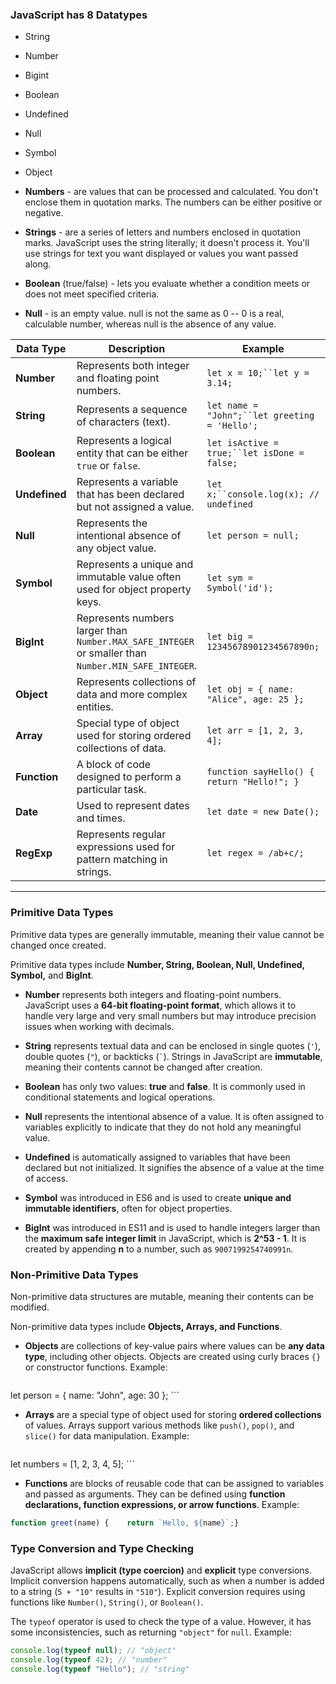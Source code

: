 ### JavaScript has 8 Datatypes

- String  
- Number  
- Bigint  
- Boolean  
- Undefined  
- Null  
- Symbol  
- Object


- **Numbers** - are values that can be processed and calculated. You don't enclose them in quotation marks. The numbers can be either positive or negative.

- **Strings** - are a series of letters and numbers enclosed in quotation marks. JavaScript uses the string literally; it doesn't process it. You'll use strings for text you want displayed or values you want passed along.

- **Boolean** (true/false) - lets you evaluate whether a condition meets or does not meet specified criteria.

- **Null** - is an empty value. null is not the same as 0 -- 0 is a real, calculable number, whereas null is the absence of any value.


| **Data Type** | **Description**                                                                                     | **Example**                                   | **Type**      |
| ------------- | --------------------------------------------------------------------------------------------------- | --------------------------------------------- | ------------- |
| **Number**    | Represents both integer and floating point numbers.                                                 | `let x = 10;``let y = 3.14;`                  | Primitive     |
| **String**    | Represents a sequence of characters (text).                                                         | `let name = "John";``let greeting = 'Hello';` | Primitive     |
| **Boolean**   | Represents a logical entity that can be either `true` or `false`.                                   | `let isActive = true;``let isDone = false;`   | Primitive     |
| **Undefined** | Represents a variable that has been declared but not assigned a value.                              | `let x;``console.log(x); // undefined`        | Primitive     |
| **Null**      | Represents the intentional absence of any object value.                                             | `let person = null;`                          | Primitive     |
| **Symbol**    | Represents a unique and immutable value often used for object property keys.                        | `let sym = Symbol('id');`                     | Primitive     |
| **BigInt**    | Represents numbers larger than `Number.MAX_SAFE_INTEGER` or smaller than `Number.MIN_SAFE_INTEGER`. | `let big = 12345678901234567890n;`            | Primitive     |
| **Object**    | Represents collections of data and more complex entities.                                           | `let obj = { name: "Alice", age: 25 };`       | Non-Primitive |
| **Array**     | Special type of object used for storing ordered collections of data.                                | `let arr = [1, 2, 3, 4];`                     | Non-Primitive |
| **Function**  | A block of code designed to perform a particular task.                                              | `function sayHello() { return "Hello!"; }`    | Non-Primitive |
| **Date**      | Used to represent dates and times.                                                                  | `let date = new Date();`                      | Non-Primitive |
| **RegExp**    | Represents regular expressions used for pattern matching in strings.                                | `let regex = /ab+c/;`                         | Non-Primitive |

---

### Primitive Data Types

Primitive data types are generally immutable, meaning their value cannot be changed once created.

Primitive data types include **Number, String, Boolean, Null, Undefined, Symbol,** and **BigInt**.


- **Number** represents both integers and floating-point numbers. JavaScript uses a **64-bit floating-point format**, which allows it to handle very large and very small numbers but may introduce precision issues when working with decimals.
  
- **String** represents textual data and can be enclosed in single quotes (`'`), double quotes (`"`), or backticks (`` ` ``). Strings in JavaScript are **immutable**, meaning their contents cannot be changed after creation.
  
- **Boolean** has only two values: **true** and **false**. It is commonly used in conditional statements and logical operations.
  
- **Null** represents the intentional absence of a value. It is often assigned to variables explicitly to indicate that they do not hold any meaningful value.
  
- **Undefined** is automatically assigned to variables that have been declared but not initialized. It signifies the absence of a value at the time of access.
  
- **Symbol** was introduced in ES6 and is used to create **unique and immutable identifiers**, often for object properties.
  
- **BigInt** was introduced in ES11 and is used to handle integers larger than the **maximum safe integer limit** in JavaScript, which is **2^53 - 1**. It is created by appending **n** to a number, such as `9007199254740991n`.

### Non-Primitive Data Types

Non-primitive data structures are mutable, meaning their contents can be modified. 

Non-primitive data types include **Objects, Arrays, and Functions**.

- **Objects** are collections of key-value pairs where values can be **any data type**, including other objects. Objects are created using curly braces `{}` or constructor functions. Example:


    ```javascript
let person = { name: "John", age: 30 };
    ```

- **Arrays** are a special type of object used for storing **ordered collections** of values. Arrays support various methods like `push()`, `pop()`, and `slice()` for data manipulation. Example:

    ```javascript
let numbers = [1, 2, 3, 4, 5];
    ```

- **Functions** are blocks of reusable code that can be assigned to variables and passed as arguments. They can be defined using **function declarations, function expressions, or arrow functions**. Example:

```javascript
function greet(name) {    return `Hello, ${name}`;}
```


### Type Conversion and Type Checking

JavaScript allows **implicit (type coercion)** and **explicit** type conversions. Implicit conversion happens automatically, such as when a number is added to a string (`5 + "10"` results in `"510"`). Explicit conversion requires using functions like `Number()`, `String()`, or `Boolean()`.

The `typeof` operator is used to check the type of a value. However, it has some inconsistencies, such as returning `"object"` for `null`. Example:

```javascript
console.log(typeof null); // "object"
console.log(typeof 42); // "number"
console.log(typeof "Hello"); // "string"
```




